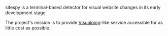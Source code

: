 sitespy is a terminal-based detector for visual website changes in its early development stage

The project's mission is to provide [Visualping](https://visualping.io/)-like service accessible for as little cost as possible.
